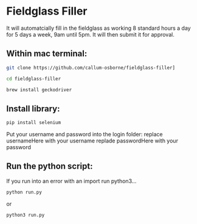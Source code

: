 # Fieldglass Filler

It will automatcially fill in the fieldglass as working 8 standard hours a day for 5 days a week, 9am until 5pm. It will then submit it for approval.

## Within mac terminal:

```bash
git clone https://github.com/callum-osborne/fieldglass-filler]
```

```bash
cd fieldglass-filler
```

```bash
brew install geckodriver
```

## Install library:

```bash
pip install selenium
```

Put your username and password into the login folder:
    replace usernameHere with your username
    replade passwordHere with your password

## Run the python script:
If you run into an error with an import run python3...

```bash
python run.py
```

or 

```bash
python3 run.py
```

